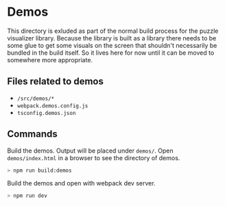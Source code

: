 # Demos
This directory is exluded as part of the normal build process for the puzzle visualizer library. Because the library is built as a library there needs to be some glue to get some visuals on the screen that shouldn't necessarily be bundled in the build itself. So it lives here for now until it can be moved to somewhere more appropriate.

## Files related to demos
- `/src/demos/*`
- `webpack.demos.config.js`
- `tsconfig.demos.json`

## Commands

Build the demos. Output will be placed under `demos/`. Open `demos/index.html` in a browser to see the directory of demos.
```bash
> npm run build:demos
```

Build the demos and open with webpack dev server.
```bash
> npm run dev
```
